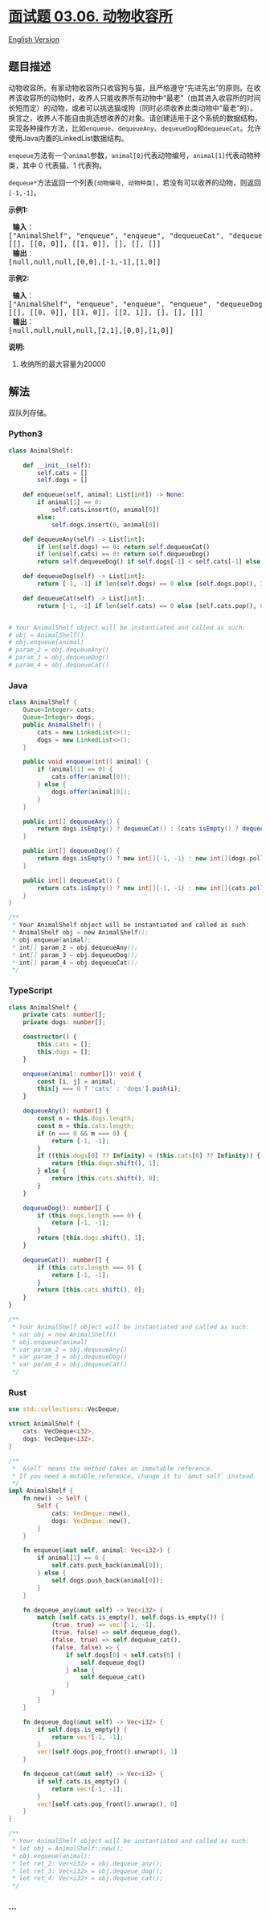 # [面试题 03.06. 动物收容所](https://leetcode.cn/problems/animal-shelter-lcci)

[English Version](/lcci/03.06.Animal%20Shelter/README_EN.md)

## 题目描述

<!-- 这里写题目描述 -->
<p>动物收容所。有家动物收容所只收容狗与猫，且严格遵守&ldquo;先进先出&rdquo;的原则。在收养该收容所的动物时，收养人只能收养所有动物中&ldquo;最老&rdquo;（由其进入收容所的时间长短而定）的动物，或者可以挑选猫或狗（同时必须收养此类动物中&ldquo;最老&rdquo;的）。换言之，收养人不能自由挑选想收养的对象。请创建适用于这个系统的数据结构，实现各种操作方法，比如<code>enqueue</code>、<code>dequeueAny</code>、<code>dequeueDog</code>和<code>dequeueCat</code>。允许使用Java内置的LinkedList数据结构。</p>

<p><code>enqueue</code>方法有一个<code>animal</code>参数，<code>animal[0]</code>代表动物编号，<code>animal[1]</code>代表动物种类，其中 0 代表猫，1 代表狗。</p>

<p><code>dequeue*</code>方法返回一个列表<code>[动物编号, 动物种类]</code>，若没有可以收养的动物，则返回<code>[-1,-1]</code>。</p>

<p><strong>示例1:</strong></p>

<pre><strong> 输入</strong>：
[&quot;AnimalShelf&quot;, &quot;enqueue&quot;, &quot;enqueue&quot;, &quot;dequeueCat&quot;, &quot;dequeueDog&quot;, &quot;dequeueAny&quot;]
[[], [[0, 0]], [[1, 0]], [], [], []]
<strong> 输出</strong>：
[null,null,null,[0,0],[-1,-1],[1,0]]
</pre>

<p><strong>示例2:</strong></p>

<pre><strong> 输入</strong>：
[&quot;AnimalShelf&quot;, &quot;enqueue&quot;, &quot;enqueue&quot;, &quot;enqueue&quot;, &quot;dequeueDog&quot;, &quot;dequeueCat&quot;, &quot;dequeueAny&quot;]
[[], [[0, 0]], [[1, 0]], [[2, 1]], [], [], []]
<strong> 输出</strong>：
[null,null,null,null,[2,1],[0,0],[1,0]]
</pre>

<p><strong>说明:</strong></p>

<ol>
	<li>收纳所的最大容量为20000</li>
</ol>

## 解法

<!-- 这里可写通用的实现逻辑 -->

双队列存储。

<!-- tabs:start -->

### **Python3**

<!-- 这里可写当前语言的特殊实现逻辑 -->

```python
class AnimalShelf:

    def __init__(self):
        self.cats = []
        self.dogs = []

    def enqueue(self, animal: List[int]) -> None:
        if animal[1] == 0:
            self.cats.insert(0, animal[0])
        else:
            self.dogs.insert(0, animal[0])

    def dequeueAny(self) -> List[int]:
        if len(self.dogs) == 0: return self.dequeueCat()
        if len(self.cats) == 0: return self.dequeueDog()
        return self.dequeueDog() if self.dogs[-1] < self.cats[-1] else self.dequeueCat()

    def dequeueDog(self) -> List[int]:
        return [-1, -1] if len(self.dogs) == 0 else [self.dogs.pop(), 1]

    def dequeueCat(self) -> List[int]:
        return [-1, -1] if len(self.cats) == 0 else [self.cats.pop(), 0]


# Your AnimalShelf object will be instantiated and called as such:
# obj = AnimalShelf()
# obj.enqueue(animal)
# param_2 = obj.dequeueAny()
# param_3 = obj.dequeueDog()
# param_4 = obj.dequeueCat()
```

### **Java**

<!-- 这里可写当前语言的特殊实现逻辑 -->

```java
class AnimalShelf {
    Queue<Integer> cats;
    Queue<Integer> dogs;
    public AnimalShelf() {
        cats = new LinkedList<>();
        dogs = new LinkedList<>();
    }

    public void enqueue(int[] animal) {
        if (animal[1] == 0) {
            cats.offer(animal[0]);
        } else {
            dogs.offer(animal[0]);
        }
    }

    public int[] dequeueAny() {
        return dogs.isEmpty() ? dequeueCat() : (cats.isEmpty() ? dequeueDog() : (dogs.peek() < cats.peek() ? dequeueDog() : dequeueCat()));
    }

    public int[] dequeueDog() {
        return dogs.isEmpty() ? new int[]{-1, -1} : new int[]{dogs.poll(), 1};
    }

    public int[] dequeueCat() {
        return cats.isEmpty() ? new int[]{-1, -1} : new int[]{cats.poll(), 0};
    }
}

/**
 * Your AnimalShelf object will be instantiated and called as such:
 * AnimalShelf obj = new AnimalShelf();
 * obj.enqueue(animal);
 * int[] param_2 = obj.dequeueAny();
 * int[] param_3 = obj.dequeueDog();
 * int[] param_4 = obj.dequeueCat();
 */
```

### **TypeScript**

```ts
class AnimalShelf {
    private cats: number[];
    private dogs: number[];

    constructor() {
        this.cats = [];
        this.dogs = [];
    }

    enqueue(animal: number[]): void {
        const [i, j] = animal;
        this[j === 0 ? 'cats' : 'dogs'].push(i);
    }

    dequeueAny(): number[] {
        const n = this.dogs.length;
        const m = this.cats.length;
        if (n === 0 && m === 0) {
            return [-1, -1];
        }
        if ((this.dogs[0] ?? Infinity) < (this.cats[0] ?? Infinity)) {
            return [this.dogs.shift(), 1];
        } else {
            return [this.cats.shift(), 0];
        }
    }

    dequeueDog(): number[] {
        if (this.dogs.length === 0) {
            return [-1, -1];
        }
        return [this.dogs.shift(), 1];
    }

    dequeueCat(): number[] {
        if (this.cats.length === 0) {
            return [-1, -1];
        }
        return [this.cats.shift(), 0];
    }
}

/**
 * Your AnimalShelf object will be instantiated and called as such:
 * var obj = new AnimalShelf()
 * obj.enqueue(animal)
 * var param_2 = obj.dequeueAny()
 * var param_3 = obj.dequeueDog()
 * var param_4 = obj.dequeueCat()
 */
```

### **Rust**

```rust
use std::collections::VecDeque;

struct AnimalShelf {
    cats: VecDeque<i32>,
    dogs: VecDeque<i32>,
}

/**
 * `&self` means the method takes an immutable reference.
 * If you need a mutable reference, change it to `&mut self` instead.
 */
impl AnimalShelf {
    fn new() -> Self {
        Self {
            cats: VecDeque::new(),
            dogs: VecDeque::new(),
        }
    }

    fn enqueue(&mut self, animal: Vec<i32>) {
        if animal[1] == 0 {
            self.cats.push_back(animal[0]);
        } else {
            self.dogs.push_back(animal[0]);
        }
    }

    fn dequeue_any(&mut self) -> Vec<i32> {
        match (self.cats.is_empty(), self.dogs.is_empty()) {
            (true, true) => vec![-1, -1],
            (true, false) => self.dequeue_dog(),
            (false, true) => self.dequeue_cat(),
            (false, false) => {
                if self.dogs[0] < self.cats[0] {
                    self.dequeue_dog()
                } else {
                    self.dequeue_cat()
                }
            }
        }
    }

    fn dequeue_dog(&mut self) -> Vec<i32> {
        if self.dogs.is_empty() {
            return vec![-1, -1];
        }
        vec![self.dogs.pop_front().unwrap(), 1]
    }

    fn dequeue_cat(&mut self) -> Vec<i32> {
        if self.cats.is_empty() {
            return vec![-1, -1];
        }
        vec![self.cats.pop_front().unwrap(), 0]
    }
}

/**
 * Your AnimalShelf object will be instantiated and called as such:
 * let obj = AnimalShelf::new();
 * obj.enqueue(animal);
 * let ret_2: Vec<i32> = obj.dequeue_any();
 * let ret_3: Vec<i32> = obj.dequeue_dog();
 * let ret_4: Vec<i32> = obj.dequeue_cat();
 */
```

### **...**

```

```

<!-- tabs:end -->
